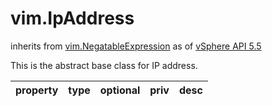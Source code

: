 vim.IpAddress
=============
inherits from [vim.NegatableExpression](docs/vim.NegatableExpression.md)
as of [vSphere API 5.5](vim.version.md#vim.version.version9)


This is the abstract base class for IP address.

| property | type | optional | priv | desc |
|:---------|:-----|:---------|:-----|:-----|


